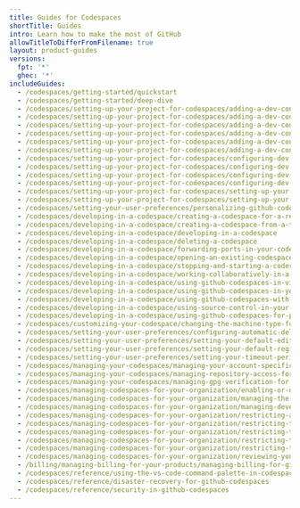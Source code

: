 ```yaml
---
title: Guides for Codespaces
shortTitle: Guides
intro: Learn how to make the most of GitHub
allowTitleToDifferFromFilename: true
layout: product-guides
versions:
  fpt: '*'
  ghec: '*'
includeGuides:
  - /codespaces/getting-started/quickstart
  - /codespaces/getting-started/deep-dive
  - /codespaces/setting-up-your-project-for-codespaces/adding-a-dev-container-configuration/introduction-to-dev-containers
  - /codespaces/setting-up-your-project-for-codespaces/adding-a-dev-container-configuration/setting-up-your-nodejs-project-for-codespaces
  - /codespaces/setting-up-your-project-for-codespaces/adding-a-dev-container-configuration/setting-up-your-python-project-for-codespaces
  - /codespaces/setting-up-your-project-for-codespaces/adding-a-dev-container-configuration/setting-up-your-dotnet-project-for-codespaces
  - /codespaces/setting-up-your-project-for-codespaces/adding-a-dev-container-configuration/setting-up-your-java-project-for-codespaces
  - /codespaces/setting-up-your-project-for-codespaces/adding-a-dev-container-configuration/setting-up-your-php-project-for-codespaces
  - /codespaces/setting-up-your-project-for-codespaces/configuring-dev-containers/setting-a-minimum-specification-for-codespace-machines
  - /codespaces/setting-up-your-project-for-codespaces/configuring-dev-containers/adding-features-to-a-devcontainer-file
  - /codespaces/setting-up-your-project-for-codespaces/configuring-dev-containers/automatically-opening-files-in-the-codespaces-for-a-repository
  - /codespaces/setting-up-your-project-for-codespaces/configuring-dev-containers/specifying-recommended-secrets-for-a-repository
  - /codespaces/setting-up-your-project-for-codespaces/setting-up-your-repository/facilitating-quick-creation-and-resumption-of-codespaces
  - /codespaces/setting-up-your-project-for-codespaces/setting-up-your-repository/setting-up-a-template-repository-for-github-codespaces
  - /codespaces/setting-your-user-preferences/personalizing-github-codespaces-for-your-account
  - /codespaces/developing-in-a-codespace/creating-a-codespace-for-a-repository
  - /codespaces/developing-in-a-codespace/creating-a-codespace-from-a-template
  - /codespaces/developing-in-a-codespace/developing-in-a-codespace
  - /codespaces/developing-in-a-codespace/deleting-a-codespace
  - /codespaces/developing-in-a-codespace/forwarding-ports-in-your-codespace
  - /codespaces/developing-in-a-codespace/opening-an-existing-codespace
  - /codespaces/developing-in-a-codespace/stopping-and-starting-a-codespace
  - /codespaces/developing-in-a-codespace/working-collaboratively-in-a-codespace
  - /codespaces/developing-in-a-codespace/using-github-codespaces-in-visual-studio-code
  - /codespaces/developing-in-a-codespace/using-github-codespaces-in-your-jetbrains-ide
  - /codespaces/developing-in-a-codespace/using-github-codespaces-with-github-cli
  - /codespaces/developing-in-a-codespace/using-source-control-in-your-codespace
  - /codespaces/developing-in-a-codespace/using-github-codespaces-for-pull-requests
  - /codespaces/customizing-your-codespace/changing-the-machine-type-for-your-codespace
  - /codespaces/setting-your-user-preferences/configuring-automatic-deletion-of-your-codespaces
  - /codespaces/setting-your-user-preferences/setting-your-default-editor-for-github-codespaces
  - /codespaces/setting-your-user-preferences/setting-your-default-region-for-github-codespaces
  - /codespaces/setting-your-user-preferences/setting-your-timeout-period-for-github-codespaces
  - /codespaces/managing-your-codespaces/managing-your-account-specific-secrets-for-github-codespaces
  - /codespaces/managing-your-codespaces/managing-repository-access-for-your-codespaces
  - /codespaces/managing-your-codespaces/managing-gpg-verification-for-github-codespaces
  - /codespaces/managing-codespaces-for-your-organization/enabling-or-disabling-github-codespaces-for-your-organization
  - /codespaces/managing-codespaces-for-your-organization/managing-the-cost-of-github-codespaces-in-your-organization
  - /codespaces/managing-codespaces-for-your-organization/managing-development-environment-secrets-for-your-repository-or-organization
  - /codespaces/managing-codespaces-for-your-organization/restricting-access-to-machine-types
  - /codespaces/managing-codespaces-for-your-organization/restricting-the-base-image-for-codespaces
  - /codespaces/managing-codespaces-for-your-organization/restricting-the-idle-timeout-period
  - /codespaces/managing-codespaces-for-your-organization/restricting-the-retention-period-for-codespaces
  - /codespaces/managing-codespaces-for-your-organization/restricting-the-visibility-of-forwarded-ports
  - /codespaces/managing-codespaces-for-your-organization/reviewing-your-organizations-audit-logs-for-github-codespaces
  - /billing/managing-billing-for-your-products/managing-billing-for-github-codespaces/about-billing-for-github-codespaces
  - /codespaces/reference/using-the-vs-code-command-palette-in-codespaces
  - /codespaces/reference/disaster-recovery-for-github-codespaces
  - /codespaces/reference/security-in-github-codespaces
---
```

